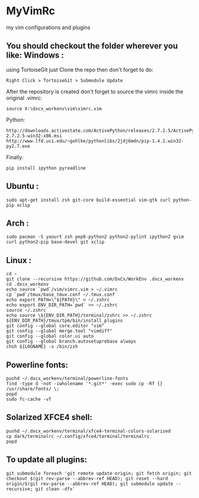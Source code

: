 MyVimRc
=======
my vim configurations and plugins

You should checkout the folder wherever you like:
Windows :
----------
using TortoiseGit just Clone the repo
then don't forget to do:

    Right Click > TortoiseGit > Submodule Update

After the repository is created don't forget to
source the vimrc inside the original .vimrc:

    source X:\dxcx_workenv\vim\vimrc.vim

Python:

    http://downloads.activestate.com/ActivePython/releases/2.7.2.5/ActivePython-2.7.2.5-win32-x86.msi
    http://www.lfd.uci.edu/~gohlke/pythonlibs/2jdj6mdn/pip-1.4.1.win32-py2.7.exe

Finally:

    pip install ipython pyreadline

Ubuntu :
----------

    sudo apt-get install zsh git-core build-essential vim-gtk curl python-pip xclip

Arch :
----------

    sudo pacman -S yaourt zsh pep8-python2 python2-pylint ipython2 gvim curl python2-pip base-devel git xclip

Linux :
----------

    cd ~
    git clone --recursive https://github.com/DxCx/WorkEnv .dxcx_workenv
    cd .dxcx_workenv
    echo source `pwd`/vim/vimrc.vim > ~/.vimrc
    cp `pwd`/tmux/base_tmux.conf ~/.tmux.conf
    echo export PATH=\"${PATH}\" > ~/.zshrc
    echo export ENV_DIR_PATH=`pwd` >> ~/.zshrc
    source ~/.zshrc
    echo source \${ENV_DIR_PATH}/terminal/zshrc >> ~/.zshrc
    ${ENV_DIR_PATH}/tmux/tpm/bin/install_plugins
    git config --global core.editor "vim"
    git config --global merge.tool "vimdiff"
    git config --global color.ui auto
    git config --global branch.autosetuprebase always
    chsh ${LOGNAME} -s /bin/zsh

Powerline fonts:
-----------------
    pushd ~/.dxcx_workenv/terminal/powerline-fonts
    find -type d -not -iwholename '*.git*' -exec sudo cp -Rf {} /usr/share/fonts/ \;
    popd
    sudo fc-cache -vf

Solarized XFCE4 shell:
------------------
    pushd ~/.dxcx_workenv/terminal/xfce4-terminal-colors-solarized
    cp dark/terminalrc ~/.config/xfce4/terminal/terminalrc
    popd

To update all plugins:
----------------
    git submodule foreach 'git remote update origin; git fetch origin; git checkout $(git rev-parse --abbrev-ref HEAD); git reset --hard origin/$(git rev-parse --abbrev-ref HEAD); git submodule update --recursive; git clean -dfx'
